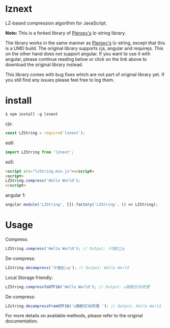 # lznext

LZ-based compression algorithm for JavaScript.

<b>Note:</b> This is a forked library of <a href="http://pieroxy.net/blog/pages/lz-string/index.html">Pieroxy's</a> lz-string library.

The library works in the same manner as <a href="http://pieroxy.net/blog/pages/lz-string/index.html">Pieroxy's</a> lz-string, except that this is a UMD build. The original library supports cjs, angular and requirejs. This on the other hand does not support angular. If you want to use it with angular, please continue reading below or click on the link above to download the original library instead.

This library comes with bug fixes which are not part of original library yet. If you still find any issues please feel free to log them.

# install
```shell
$ npm install -g lznext
```

cjs:

```js
const LZString = require('lznext');
```

es6:

```js
import LZString from 'lznext';
```

es5:

```html
<script src="lzString.min.js"></script>
<script>
LZString.compress('Hello World');
</script>
```

angular 1:

```js
angular.module('LZString', []).factory('LZString', () => LZString);
```

# Usage

Compress:

```js
LZString.compress('Hello World'); // Output: 〶惶@✰ӈ
```

De-compress:

```js
LZstring.decompress('〶惶@✰ӈ'); // Output: Hello World
```

Local Storage friendly:

```js
LZString.compressToUTF16('Hello World'); // Output: ɢ䰭䰾怤ݴ䂼怩䠠 
```

De-compress:

```js
LZstring.decompressFromUTF16('ɢ䰭䰾怤ݴ䂼怩䠠 '); // Output: Hello World
```

For more details on available methods, please refer to the original documentation.
